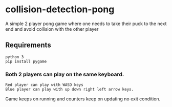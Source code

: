 # collision-detection-pong
A simple 2 player pong game where one needs to take their puck to the next end and avoid collision with the other player

## Requirements
    python 3
    pip install pygame

### Both 2 players can play on the same keyboard.

    Red player can play with WASD keys
    Blue player can play with up down right left arrow keys.

Game keeps on running and counters keep on updating no exit condition.

